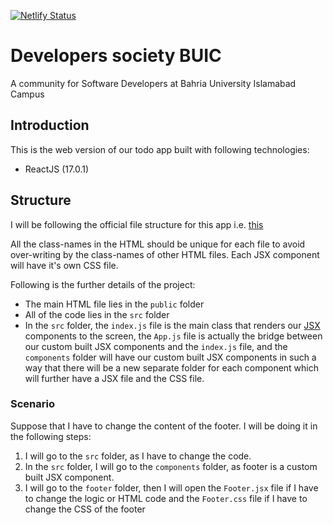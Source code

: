 [![Netlify Status](https://api.netlify.com/api/v1/badges/dad7ff00-b49f-4a50-b38f-7ee8ebc77bb7/deploy-status)](https://app.netlify.com/sites/devbuictodo/deploys)

# Developers society BUIC

A community for Software Developers at Bahria University Islamabad Campus

## Introduction

This is the web version of our todo app built with following technologies:

- ReactJS (17.0.1)

## Structure

I will be following the official file structure for this app i.e. [this](https://reactjs.org/docs/faq-structure.html)

All the class-names in the HTML should be unique for each file to avoid over-writing by the class-names of other HTML files. Each JSX component will have it's own CSS file.

Following is the further details of the project:

- The main HTML file lies in the `public` folder
- All of the code lies in the `src` folder
- In the `src` folder, the `index.js` file is the main class that renders our [JSX](https://reactjs.org/docs/introducing-jsx.html) components to the screen, the `App.js` file is actually the bridge between our custom built JSX components and the `index.js` file, and the `components` folder will have our custom built JSX components in such a way that there will be a new separate folder for each component which will further have a JSX file and the CSS file.

### Scenario

Suppose that I have to change the content of the footer. I will be doing it in the following steps:

1. I will go to the `src` folder, as I have to change the code.
2. In the `src` folder, I will go to the `components` folder, as footer is a custom built JSX component.
3. I will go to the `footer` folder, then I will open the `Footer.jsx` file if I have to change the logic or HTML code and the `Footer.css` file if I have to change the CSS of the footer
